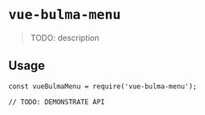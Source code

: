 # `vue-bulma-menu`

> TODO: description

## Usage

```
const vueBulmaMenu = require('vue-bulma-menu');

// TODO: DEMONSTRATE API
```
